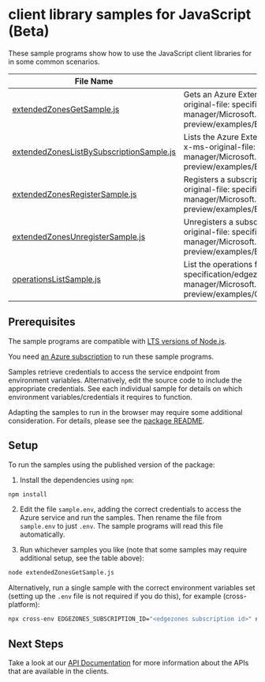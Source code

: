 # client library samples for JavaScript (Beta)

These sample programs show how to use the JavaScript client libraries for in some common scenarios.

| **File Name**                                                                     | **Description**                                                                                                                                                                                                       |
| --------------------------------------------------------------------------------- | --------------------------------------------------------------------------------------------------------------------------------------------------------------------------------------------------------------------- |
| [extendedZonesGetSample.js][extendedzonesgetsample]                               | Gets an Azure Extended Zone for a subscription x-ms-original-file: specification/edgezones/resource-manager/Microsoft.EdgeZones/preview/2024-04-01-preview/examples/ExtendedZones_Get.json                            |
| [extendedZonesListBySubscriptionSample.js][extendedzoneslistbysubscriptionsample] | Lists the Azure Extended Zones available to a subscription x-ms-original-file: specification/edgezones/resource-manager/Microsoft.EdgeZones/preview/2024-04-01-preview/examples/ExtendedZones_ListBySubscription.json |
| [extendedZonesRegisterSample.js][extendedzonesregistersample]                     | Registers a subscription for an Extended Zone x-ms-original-file: specification/edgezones/resource-manager/Microsoft.EdgeZones/preview/2024-04-01-preview/examples/ExtendedZones_Register.json                        |
| [extendedZonesUnregisterSample.js][extendedzonesunregistersample]                 | Unregisters a subscription for an Extended Zone x-ms-original-file: specification/edgezones/resource-manager/Microsoft.EdgeZones/preview/2024-04-01-preview/examples/ExtendedZones_Unregister.json                    |
| [operationsListSample.js][operationslistsample]                                   | List the operations for the provider x-ms-original-file: specification/edgezones/resource-manager/Microsoft.EdgeZones/preview/2024-04-01-preview/examples/Operations_List.json                                        |

## Prerequisites

The sample programs are compatible with [LTS versions of Node.js](https://github.com/nodejs/release#release-schedule).

You need [an Azure subscription][freesub] to run these sample programs.

Samples retrieve credentials to access the service endpoint from environment variables. Alternatively, edit the source code to include the appropriate credentials. See each individual sample for details on which environment variables/credentials it requires to function.

Adapting the samples to run in the browser may require some additional consideration. For details, please see the [package README][package].

## Setup

To run the samples using the published version of the package:

1. Install the dependencies using `npm`:

```bash
npm install
```

2. Edit the file `sample.env`, adding the correct credentials to access the Azure service and run the samples. Then rename the file from `sample.env` to just `.env`. The sample programs will read this file automatically.

3. Run whichever samples you like (note that some samples may require additional setup, see the table above):

```bash
node extendedZonesGetSample.js
```

Alternatively, run a single sample with the correct environment variables set (setting up the `.env` file is not required if you do this), for example (cross-platform):

```bash
npx cross-env EDGEZONES_SUBSCRIPTION_ID="<edgezones subscription id>" node extendedZonesGetSample.js
```

## Next Steps

Take a look at our [API Documentation][apiref] for more information about the APIs that are available in the clients.

[extendedzonesgetsample]: https://github.com/Azure/azure-sdk-for-js/blob/main/sdk/edgezones/arm-edgezones/samples/v1-beta/javascript/extendedZonesGetSample.js
[extendedzoneslistbysubscriptionsample]: https://github.com/Azure/azure-sdk-for-js/blob/main/sdk/edgezones/arm-edgezones/samples/v1-beta/javascript/extendedZonesListBySubscriptionSample.js
[extendedzonesregistersample]: https://github.com/Azure/azure-sdk-for-js/blob/main/sdk/edgezones/arm-edgezones/samples/v1-beta/javascript/extendedZonesRegisterSample.js
[extendedzonesunregistersample]: https://github.com/Azure/azure-sdk-for-js/blob/main/sdk/edgezones/arm-edgezones/samples/v1-beta/javascript/extendedZonesUnregisterSample.js
[operationslistsample]: https://github.com/Azure/azure-sdk-for-js/blob/main/sdk/edgezones/arm-edgezones/samples/v1-beta/javascript/operationsListSample.js
[apiref]: https://docs.microsoft.com/javascript/api/@azure/arm-edgezones?view=azure-node-preview
[freesub]: https://azure.microsoft.com/free/
[package]: https://github.com/Azure/azure-sdk-for-js/tree/main/sdk/edgezones/arm-edgezones/README.md
